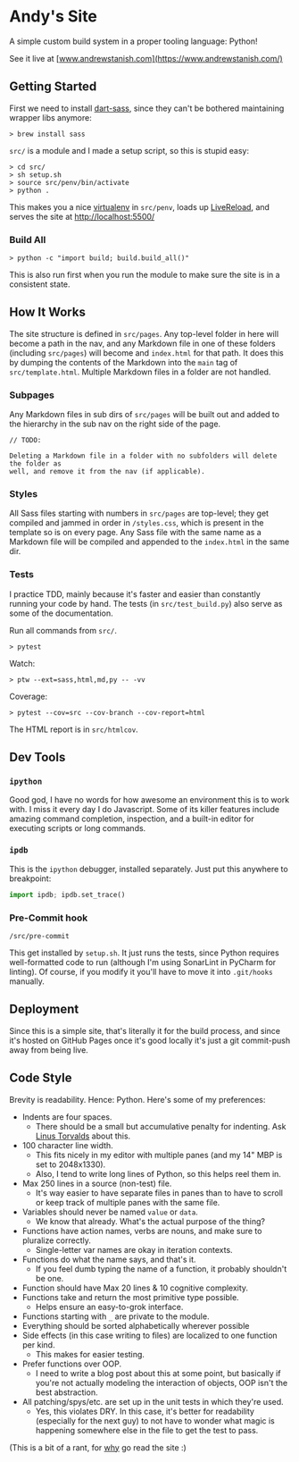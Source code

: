 # Andy's Site

A simple custom build system in a proper tooling language: Python!

See it live at [www.andrewstanish.com](https://www.andrewstanish.com/)

## Getting Started

First we need to install [dart-sass](https://sass-lang.com/documentation/cli/dart-sass/), since 
they can't be bothered maintaining wrapper libs anymore:
```shell
> brew install sass
```

`src/` is a module and I made a setup script, so this is stupid easy:

```shell
> cd src/
> sh setup.sh
> source src/penv/bin/activate
> python .
```

This makes you a nice [virtualenv](https://docs.python.org/3/library/venv.html#how-venvs-work)
in `src/penv`, loads up [LiveReload](https://livereload.readthedocs.io/en/stable/), and serves the
site at [http://localhost:5500/](http://localhost:5500/)

### Build All

```shell
> python -c "import build; build.build_all()"
```

This is also run first when you run the module to make sure the site is in a consistent state.

## How It Works

The site structure is defined in `src/pages`. Any top-level folder in here will become a path
in the nav, and any Markdown file in one of these folders (including `src/pages`) will become
and `index.html` for that path. It does this by dumping the contents of the Markdown into the
`main` tag of `src/template.html`. Multiple Markdown files in a folder are not handled.

### Subpages

Any Markdown files in sub dirs of `src/pages` will be built out and added to the hierarchy in the
sub nav on the right side of the page.

```
// TODO:

Deleting a Markdown file in a folder with no subfolders will delete the folder as
well, and remove it from the nav (if applicable).
```

### Styles

All Sass files starting with numbers in `src/pages` are top-level; they get compiled and
jammed in order in `/styles.css`, which is present in the template so is on every page. Any Sass
file with the same name as a Markdown file will be compiled and appended to the `index.html` in
the same dir.

### Tests

I practice TDD, mainly because it's faster and easier than constantly running your code by hand.
The tests (in `src/test_build.py`) also serve as some of the documentation.

Run all commands from `src/`.

```shell
> pytest
```

Watch:

```shell
> ptw --ext=sass,html,md,py -- -vv
```

Coverage:

```shell
> pytest --cov=src --cov-branch --cov-report=html
```

The HTML report is in `src/htmlcov`.

## Dev Tools

### `ipython`

Good god, I have no words for how awesome an environment this is to work with. I miss it every day
I do Javascript. Some of its killer features include amazing command completion, inspection, and
a built-in editor for executing scripts or long commands.

### `ipdb`

This is the `ipython` debugger, installed separately. Just put this anywhere to breakpoint:

[//]: # (@formatter:off)
```python
import ipdb; ipdb.set_trace()
```
[//]: # (@formatter:on)

### Pre-Commit hook

```
/src/pre-commit
```

This get installed by `setup.sh`. It just runs the tests, since Python requires well-formatted
code to run (although I'm using SonarLint in PyCharm for linting). Of course, if you modify it
you'll have to move it into `.git/hooks` manually.

## Deployment

Since this is a simple site, that's literally it for the build process, and since it's hosted on
GitHub Pages once it's good locally it's just a git commit-push away from being live.

## Code Style

Brevity is readability. Hence: Python. Here's some of my preferences:

- Indents are four spaces.
    - There should be a small but accumulative penalty for indenting. Ask
      [Linus Torvalds](https://www.kernel.org/doc/html/v4.10/process/coding-style.html#indentation)
      about this.
- 100 character line width.
    - This fits nicely in my editor with multiple panes (and my 14" MBP is set to 2048x1330).
    - Also, I tend to write long lines of Python, so this helps reel them in.
- Max 250 lines in a source (non-test) file.
    - It's way easier to have separate files in panes than to have to scroll or keep track of
      multiple panes with the same file.
- Variables should never be named `value` or `data`.
    - We know that already. What's the actual purpose of the thing?
- Functions have action names, verbs are nouns, and make sure to pluralize correctly.
    - Single-letter var names are okay in iteration contexts.
- Functions do what the name says, and that's it.
    - If you feel dumb typing the name of a function, it probably shouldn't be one.
- Function should have Max 20 lines & 10 cognitive complexity.
- Functions take and return the most primitive type possible.
    - Helps ensure an easy-to-grok interface.
- Functions starting with `_` are private to the module.
- Everything should be sorted alphabetically wherever possible
- Side effects (in this case writing to files) are localized to one function per kind.
    - This makes for easier testing.
- Prefer functions over OOP.
    - I need to write a blog post about this at some point, but basically if you're not actually
      modeling the interaction of objects, OOP isn't the best abstraction.
- All patching/spys/etc. are set up in the unit tests in which they're used.
    - Yes, this violates DRY. In this case, it's better for readability (especially for the next 
      guy) to not have to wonder what magic is happening somewhere else in the file to get the 
      test to pass. 

(This is a bit of a rant, for [why](https://www.andrewstanish.com/about#about-site) go read the
site :)
